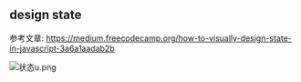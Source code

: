## design state

参考文章:
<a href="https://medium.freecodecamp.org/how-to-visually-design-state-in-javascript-3a6a1aadab2b">https://medium.freecodecamp.org/how-to-visually-design-state-in-javascript-3a6a1aadab2b</a>

![状态u.png](https://i.loli.net/2018/08/08/5b6a996ecb234.png)
